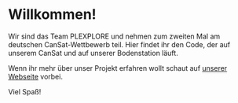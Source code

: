 # Willkommen!
Wir sind das Team PLEXPLORE und nehmen zum zweiten Mal am deutschen CanSat-Wettbewerb teil.
Hier findet ihr den Code, der auf unserem CanSat und auf unserer Bodenstation läuft.

Wenn ihr mehr über unser Projekt erfahren wollt schaut auf [unserer Webseite](https://plexplore.org) vorbei.


Viel Spaß!
